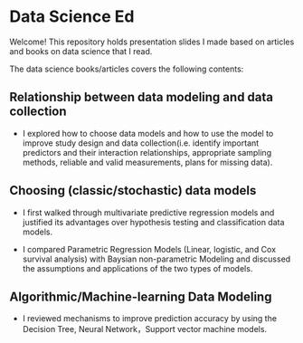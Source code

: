 # Data Science Ed
Welcome! This repository holds presentation slides I made based on articles and books on data science that I read.

The data science books/articles covers the following contents:

## Relationship between data modeling and data collection
- I explored how to choose data models and how to use the model to improve study design and data collection(i.e. identify important predictors and their interaction relationships, appropriate sampling methods, reliable and valid measurements, plans for missing data).

## Choosing (classic/stochastic) data models
- I first walked through multivariate predictive regression models and justified its advantages over hypothesis testing and classification data models.

- I compared Parametric Regression Models (Linear, logistic, and Cox survival analysis) with Baysian non-parametric Modeling and discussed the assumptions and applications of the two types of models.

## Algorithmic/Machine-learning Data Modeling
- I reviewed mechanisms to improve prediction accuracy by using the Decision Tree, Neural Network，Support vector machine models.
